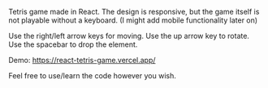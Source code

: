 
Tetris game made in React.
The design is responsive, but the game itself is not playable without a keyboard.  (I might add mobile functionality later on)

Use the right/left arrow keys for moving. 
Use the up arrow key to rotate. 
Use the spacebar to drop the element.


Demo: https://react-tetris-game.vercel.app/

Feel free to use/learn the code however you wish.
 


 
